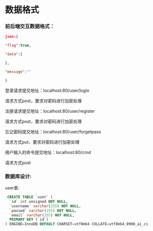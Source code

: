 # 数据格式

### 前后端交互数据格式：

```json
json:{

"flag":true,

"data":{

},

"message":""

}
```

登录请求提交地址：localhost:80/user/login

请求方式post，要求对密码进行加密处理

注册请求提交地址：localhost:80/user/register

请求方式post，要求对密码进行加密处理

忘记密码提交地址：localhost:80/user/forgetpass

请求方式put，要求对密码进行加密处理

用户输入的命令提交地址：localhost:80/cmd

请求方式post

### 数据库设计:

user表:

```sql
 CREATE TABLE `user` (
  `id` int unsigned NOT NULL,
  `username` varchar(255) NOT NULL,
  `passwd` varchar(255) NOT NULL,
  `email` varchar(255) NOT NULL,
  PRIMARY KEY (`id`)
) ENGINE=InnoDB DEFAULT CHARSET=utf8mb4 COLLATE=utf8mb4_0900_ai_ci
```

